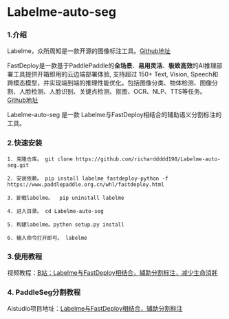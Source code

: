 # Labelme-auto-seg

### 1.介绍

Labelme，众所周知是一款开源的图像标注工具。[Github地址](https://github.com/wkentaro/labelme)

FastDeploy是一款基于PaddlePaddle的**全场景**、**易用灵活**、**极致高效**的AI推理部署工具提供开箱即用的云边端部署体验, 支持超过 150+ Text, Vision, Speech和跨模态模型，并实现端到端的推理性能优化。包括图像分类、物体检测、图像分割、人脸检测、人脸识别、关键点检测、抠图、OCR、NLP、TTS等任务。[Github地址](https://github.com/PaddlePaddle/FastDeploy)

Labelme-auto-seg 是一款 Labelme与FastDeploy相结合的辅助语义分割标注的工具。

### 2.快速安装

`1. 克隆仓库。 git clone https://github.com/richarddddd198/Labelme-auto-seg.git`

`2. 安装依赖。 pip install labelme fastdeploy-python -f https://www.paddlepaddle.org.cn/whl/fastdeploy.html`

`3. 卸载labelme。  pip uninstall labelme`

`4. 进入目录。 cd Labelme-auto-seg`

`5. 构建labelme。python setup.py install`

`6. 输入命令打开即可。 labelme`

### 3.使用教程

视频教程：[B站：Labelme与FastDeploy相结合，辅助分割标注，减少生命消耗](https://www.bilibili.com/video/BV1vv4y1R7YB/?share_source=copy_web&vd_source=3fc869b3c9caaee3695f6232d3e3d32c)



### 4. PaddleSeg分割教程

Aistudio项目地址：[Labelme与FastDeploy相结合，辅助分割标注](https://aistudio.baidu.com/aistudio/projectdetail/5175578)